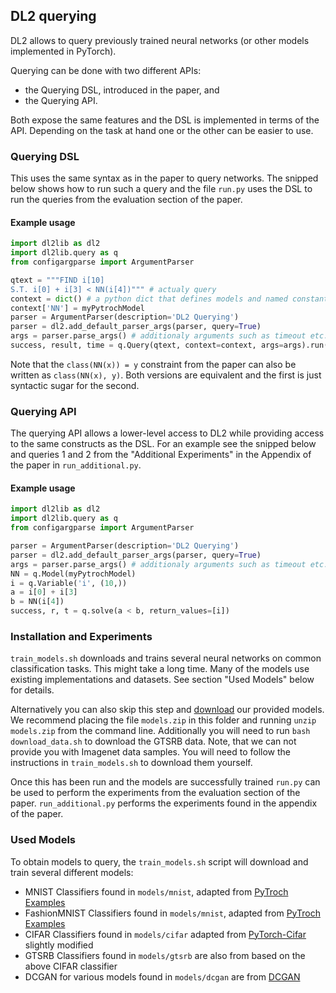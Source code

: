 ## DL2 querying

DL2 allows to query previously trained neural networks (or other models implemented in PyTorch).

Querying can be done with two different APIs:
- the Querying DSL, introduced in the paper, and
- the Querying API.

Both expose the same features and the DSL is implemented in terms of the API.
Depending on the task at hand one or the other can be easier to use.

### Querying DSL
This uses the same syntax as in the paper to query networks.
The snipped below shows how to run such a query and the file `run.py` uses the DSL to run the queries from the evaluation section of the paper.

#### Example usage
``` python
import dl2lib as dl2
import dl2lib.query as q
from configargparse import ArgumentParser

qtext = """FIND i[10]
S.T. i[0] + i[3] < NN(i[4])""" # actualy query
context = dict() # a python dict that defines models and named constants
context['NN'] = myPytrochModel
parser = ArgumentParser(description='DL2 Querying')
parser = dl2.add_default_parser_args(parser, query=True)
args = parser.parse_args() # additionaly arguments such as timeout etc.
success, result, time = q.Query(qtext, context=context, args=args).run()
```

Note that the `class(NN(x)) = y` constraint from the paper can also be written as `class(NN(x), y)`. Both versions are equivalent and the first is just syntactic sugar for the second.


### Querying API
The querying API allows a lower-level access to DL2 while providing access to the same constructs as the DSL.
For an example see the snipped below and queries 1 and 2 from the "Additional Experiments" in the Appendix of the paper in `run_additional.py`.

#### Example usage
``` python
import dl2lib as dl2
import dl2lib.query as q
from configargparse import ArgumentParser

parser = ArgumentParser(description='DL2 Querying')
parser = dl2.add_default_parser_args(parser, query=True)
args = parser.parse_args() # additionaly arguments such as timeout etc.
NN = q.Model(myPytrochModel)
i = q.Variable('i', (10,))
a = i[0] + i[3]
b = NN(i[4])
success, r, t = q.solve(a < b, return_values=[i])
```


### Installation and Experiments
`train_models.sh` downloads and trains several neural networks on common classification tasks. This might take a long time.
Many of the models use existing implementations and datasets. See section "Used Models" below for details.

Alternatively you can also skip this step and [download](https://drive.google.com/file/d/1MtXo9ZajD79h-yUiQ6CSCmRPbSTWoAOG/view?usp=sharing) our provided models. We recommend placing the file `models.zip` in this folder and running `unzip models.zip` from the command line. Additionally you will need to run `bash download_data.sh` to download the GTSRB data. Note, that we can not provide you with Imagenet data samples. You will need to follow the instructions in `train_models.sh` to download them yourself.

Once this has been run and the models are successfully trained  `run.py` can be used to perform the experiments from the evaluation section of the paper.
`run_additional.py` performs the experiments found in the appendix of the paper.


### Used Models
To obtain models to query, the `train_models.sh` script will download and train several different models:
- MNIST Classifiers found in `models/mnist`, adapted from [PyTroch Examples](https://github.com/pytorch/examples/tree/master/mnist)
- FashionMNIST Classifiers found in `models/mnist`, adapted from [PyTroch Examples](https://github.com/pytorch/examples/tree/master/mnist)
- CIFAR Classifiers found in `models/cifar` adapted from [PyTorch-Cifar](https://github.com/kuangliu/pytorch-cifar) slightly modified
- GTSRB Classifiers found in `models/gtsrb` are also from based on the above CIFAR classifier
- DCGAN for various models found in `models/dcgan` are from [DCGAN](https://github.com/pytorch/examples/tree/master/dcgan)
